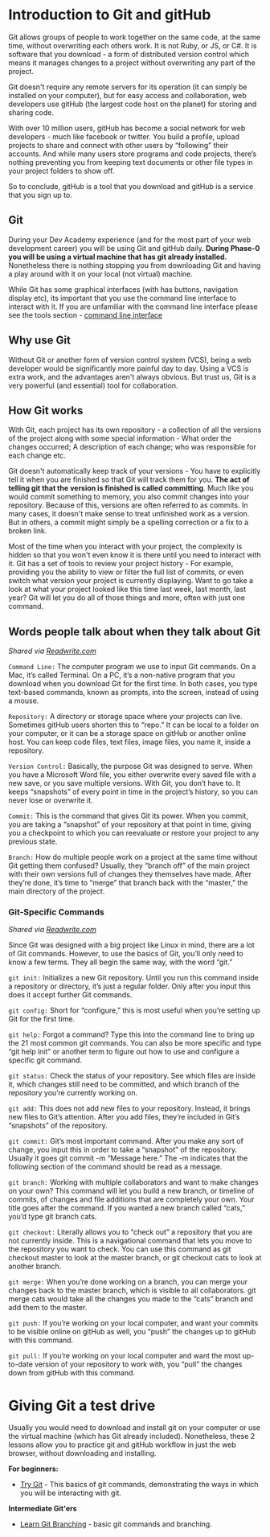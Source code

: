 # Introduction to Git and gitHub

Git allows groups of people to work together on the same code, at the same time, without overwriting each others work. It is not Ruby, or JS, or C#. It is software that you download - a form of distributed version control which means it manages changes to a project without overwriting any part of the project.

Git doesn't require any remote servers for its operation (it can simply be installed on your computer), but for easy access and collaboration, web developers use gitHub (the largest code host on the planet) for storing and sharing code.

With over 10 million users, gitHub has become a social network for web developers - much like facebook or twitter. You build a profile, upload projects to share and connect with other users by “following” their accounts. And while many users store programs and code projects, there’s nothing preventing you from keeping text documents or other file types in your project folders to show off.

So to conclude, gitHub is a tool that you download and gitHub is a service that you sign up to.


## Git

During your Dev Academy experience (and for the most part of your web development career) you will be using Git and gitHub daily.
**During Phase-0 you will be using a virtual machine that has git already installed.** Nonetheless there is nothing stopping you from downloading Git and having a play around with it on your local (not virtual) machine.

While Git has some graphical interfaces (with has buttons, navigation display etc), its important that you use the command line interface to interact with it. If you are unfamiliar with the command line interface please see the tools section - [command line interface](../terminal)

## Why use Git
Without Git or another form of version control system (VCS), being a web developer would be significantly more painful day to day. Using a
VCS is extra work, and the advantages aren't always obvious. But trust us, Git is a very powerful (and essential) tool for collaboration.

<!--
Looking at some of the problems you can run into without Git can give us some clues as to why Git is helpful.

* You spend a couple of days working on a feature for a client, you send it off to the client for review, but the client doesn't like it and asks you to remove it. So you delete the feature and keep working. But a couple of days later she changes her mind. Its a pity to have to redo it all.

* The client hires another developer to help you out. You send the other person a copy of the code, you give them a task, you start on your new task, and the two of you work on your own copy of the code. What happens when you both finish? How do you merge those changes together into one version to show the client? You would probably have to compare each copy side by side and then decide what to keep, or what to change. Doing this with two people would be cumbersome enough, so what would you do if you worked with 5, 10 or 20 people? You would have no time to code as you would spend all your time copying, pasting and comparing files.

A VCS (e.g. Git) takes care of all of this for you.

-->
## How Git works

With Git, each project has its own repository - a collection of all the versions of the project along with some special information - What order the changes occurred; A description of each change; who was responsible for each change etc.

Git doesn't automatically keep track of your versions - You have to explicitly tell it when you are finished so that Git will track them for you. **The act of telling git that the version is finished is called committing**. Much like you would commit something to memory, you also commit changes into your repository. Because of this, versions are often referred to as commits. In many cases, it doesn't make sense to treat unfinished work as a version. But in others, a commit might simply be a spelling correction or a fix to a broken link.

Most of the time when you interact with your project, the complexity is hidden so that you won't even know it is there until you need to interact with it. Git has a set of tools to review your project history - For example, providing you the ability to view or filter the full list of commits, or even switch what version your project is currently displaying. Want to go take a look at what your project
looked like this time last week, last month, last year? Git will let you do all of those things and more, often with just one command.

## Words people talk about when they talk about Git
*Shared via [Readwrite.com](http://readwrite.com/2013/09/30/understanding-gitHub-a-journey-for-beginners-part-1)*

`Command Line:` The computer program we use to input Git commands. On a Mac, it’s called Terminal. On a PC, it’s a non-native program that you download when you download Git for the first time. In both cases, you type text-based commands, known as prompts, into the screen, instead of using a mouse.

`Repository:` A directory or storage space where your projects can live. Sometimes gitHub users shorten this to “repo.” It can be local to a folder on your computer, or it can be a storage space on gitHub or another online host. You can keep code files, text files, image files, you name it, inside a repository.

`Version Control:` Basically, the purpose Git was designed to serve. When you have a Microsoft Word file, you either overwrite every saved file with a new save, or you save multiple versions. With Git, you don’t have to. It keeps “snapshots” of every point in time in the project’s history, so you can never lose or overwrite it.

`Commit:` This is the command that gives Git its power. When you commit, you are taking a “snapshot” of your repository at that point in time, giving you a checkpoint to which you can reevaluate or restore your project to any previous state.

`Branch:` How do multiple people work on a project at the same time without Git getting them confused? Usually, they “branch off” of the main project with their own versions full of changes they themselves have made. After they’re done, it’s time to “merge” that branch back with the “master,” the main directory of the project.

### Git-Specific Commands
*Shared via [Readwrite.com](http://readwrite.com/2013/09/30/understanding-gitHub-a-journey-for-beginners-part-1)*

Since Git was designed with a big project like Linux in mind, there are a lot of Git commands. However, to use the basics of Git, you’ll only need to know a few terms. They all begin the same way, with the word “git.”

`git init:` Initializes a new Git repository. Until you run this command inside a repository or directory, it’s just a regular folder. Only after you input this does it accept further Git commands.

`git config:` Short for “configure,” this is most useful when you’re setting up Git for the first time.

`git help:` Forgot a command? Type this into the command line to bring up the 21 most common git commands. You can also be more specific and type “git help init” or another term to figure out how to use and configure a specific git command.

`git status:` Check the status of your repository. See which files are inside it, which changes still need to be committed, and which branch of the repository you’re currently working on.

`git add:` This does not add new files to your repository. Instead, it brings new files to Git’s attention. After you add files, they’re included in Git’s “snapshots” of the repository.

`git commit:` Git’s most important command. After you make any sort of change, you input this in order to take a “snapshot” of the repository. Usually it goes git commit -m “Message here.” The -m indicates that the following section of the command should be read as a message.

`git branch:` Working with multiple collaborators and want to make changes on your own? This command will let you build a new branch, or timeline of commits, of changes and file additions that are completely your own. Your title goes after the command. If you wanted a new branch called “cats,” you’d type git branch cats.

`git checkout:` Literally allows you to “check out” a repository that you are not currently inside. This is a navigational command that lets you move to the repository you want to check. You can use this command as git checkout master to look at the master branch, or git checkout cats to look at another branch.

`git merge:` When you’re done working on a branch, you can merge your changes back to the master branch, which is visible to all collaborators. git merge cats would take all the changes you made to the “cats” branch and add them to the master.

`git push:` If you’re working on your local computer, and want your commits to be visible online on gitHub as well, you “push” the changes up to gitHub with this command.

`git pull:` If you’re working on your local computer and want the most up-to-date version of your repository to work with, you “pull” the changes down from gitHub with this command.

# Giving Git a test drive
Usually you would need to download and install git on your computer or use the virtual machine (which has Git already included). Nonetheless, these 2 lessons allow you to practice git and gitHub workflow in just the web browser, without downloading and installing.

**For beginners:**
- [Try Git](https://try.gitHub.io/levels/1/challenges/1) - This basics of git commands, demonstrating the ways in which you will be interacting with git.

**Intermediate Git'ers**
- [Learn Git Branching](http://pcottle.gitHub.io/learnGitBranching/) - basic git commands and branching.

